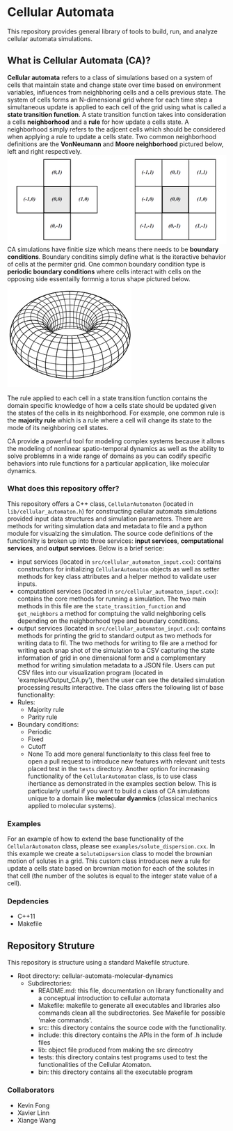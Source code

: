 # Cellular Automata

This repository provides general library of tools to build, run, and analyze cellular automata simulations. 

## What is Cellular Automata (CA)?

__Cellular automata__ refers to a class of simulations based on a system of cells that maintain state and change state over time based on environment variables, influences from neighbhoring cells and a cells previous state. The system of cells forms an N-dimensional grid where for each time step a simultaneous update is applied to each cell of the grid using what is called a __state transition function__. A state transition function takes into consideration a cells __neighborhood__ and a __rule__ for how update a cells state. A neighborhood simply refers to the adjcent cells which should be considered when applying a rule to update a cells state. Two common neighborhood definitions are the __VonNeumann__ and __Moore neighborhood__ pictured below, left and right respectively.
![Neighborhood types](./images/neighborhood_types.png)
CA simulations have finitie size which means there needs to be __boundary conditions__. Boundary conditins simply define what is the iteractive behavior of cells at the permiter grid. One common boundary condition type is __periodic boundary conditions__ where cells interact with cells on the opposing side essentailly formnig a torus shape pictured below. 
![Neighborhood types](./images/periodic_boundary_conditions_torus.png)

The rule applied to each cell in a state transition function contains the domain specific knowledge of how a cells state should be updated given the states of the cells in its neighborhood. For example, one common rule is the __majority rule__ which is a rule where a cell will change its state to the mode of its neighboring cell states.

CA provide a powerful tool for modeling complex systems because it allows the modeling of nonlinear spatio-temporal dynamics as well as the ability to solve problemns in a wide range of domains as you can codify specific behaviors into rule functions for a particular application, like molecular dynamics.

### What does this repository offer?

This repository offers a C++ class, `CellularAutomaton` (located in `lib/cellular_automaton.h`) for constructing cellular automata simulations provided input data structures and simulation parameters. There are methods for writing simulation data and metadata to file and a python module for visualzing the simulation. The source code definitions of the functionilty is broken up into three services: __input services__, __computational services__, and __output services__. Below is a brief serice:
- input services (located in `src/cellular_automaton_input.cxx`): contains constructors for initializing `CellularAutomaton` objects as well as setter methods for key class attributes and a helper method to validate user inputs.
- computationl services (located in `src/cellular_automaton_input.cxx`): contains the core methods for running a simulation. The two main methods in this file are the `state_transition_function` and `get_neighbors` a method for comptuing the valid neighboring cells depending on the neighborhood type and boundary conditions.
- output services (located in `src/cellular_automaton_input.cxx`): contains methods for printing the grid to standard output as two methods for writing data to fil. The two methods for writing to file are a method for writing each snap shot of the simulation to a CSV capturing the state information of grid in one dimensional form and a complementary method for writing simulation metadata to a JSON file. Users can put CSV files into our visualization program (located in 'examples/Output_CA.py'), then the user can see the detailed simulation processing results interactive. 
The class offers the following list of base functionality:
- Rules:
	- Majority rule
	- Parity rule
- Boundary conditions:
	- Periodic
	- Fixed
	- Cutoff
	- None
To add more general functionlaity to this class feel free to open a pull request to introduce new features with relevant unit tests placed test in the `tests` directory. Another option for increasing functionality of the `CellularAutomaton` class, is to use class ihertiance as demonstrated in the examples section below. This is particularly useful if you want to build a class of CA simulations unique to a domain like __molecular dyanmics__ (classical mechanics applied to molecular systems).

### Examples

For an example of how to extend the base functionality of the `CellularAutomaton` class, please see `examples/solute_dispersion.cxx`. In this example we create a `SoluteDipsersion` class to model the brownian motion of solutes in a grid. This custom class introduces new a rule for update a cells state based on brownian motion for each of the solutes in that cell (the number of the solutes is equal to the integer state value of a cell).

### Depdencies

- C++11
- Makefile


## Repository Struture

This repository is structure using a standard Makefile structure.

- Root directory: cellular-automata-molecular-dynamics
	- Subdirectories:
		- README.md: this file, documentation on library functionality and a conceptual introduction to cellular automata
		- Makefile: makefile to generate all executables and libraries also commands clean all the subdirectories. See Makefile for possible 'make commands'.
		- src: this directory contains the source code with the functionality.
		- include: this directory contains the APIs in the form of .h include files
		- lib: object file produced from making the src direcotry
		- tests: this directory contains test programs used to test the functionalities of the Cellular Atomaton.
		- bin: this directory contains all the executable program


### Collaborators
- Kevin Fong
- Xavier Linn
- Xiange Wang
